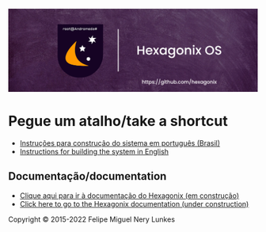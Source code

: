 <!-- Vamos adicionar o logotipo do sistema -->

<p align="center">
<img src="https://github.com/hexagonix/Doc/blob/main/Img/banner.png">
</p>

# Pegue um atalho/take a shortcut

* [Instruções para construção do sistema em português (Brasil)](README.pt.md)
* [Instructions for building the system in English](README.en.md) 

## Documentação/documentation

* [Clique aqui para ir à documentação do Hexagonix (em construção)](https://github.com/hexagonix/Doc)
* [Click here to go to the Hexagonix documentation (under construction)](https://github.com/hexagonix/Doc)

<!-- Versão do arquivo: 1.0 -->

Copyright © 2015-2022 Felipe Miguel Nery Lunkes
